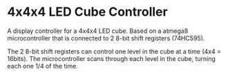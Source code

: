 4x4x4 LED Cube Controller
===========================

A display controller for a 4x4x4 LED cube. Based on a atmega8 microcontroller that is connected to 2 8-bit shift registers (74HC595). 

The 2 8-bit shift registers can control one level in the cube at a time (4x4 = 16bits). 
The microcontroller scans through each level in the cube, turning each one 1/4 of the time.
